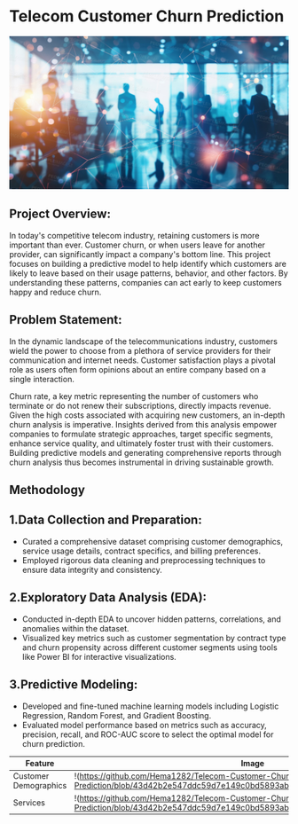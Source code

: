 # Telecom Customer Churn Prediction
![Image Alt Text](https://github.com/Hema1282/Telecom-Customer-Churn-Prediction/blob/fc9b3b12723b15e350566feaac102aabb4a67342/assests/people.jpg)

## Project Overview:
In today's competitive telecom industry, retaining customers is more important than ever. Customer churn, or when users leave for another provider, can significantly impact a company's bottom line. This project focuses on building a predictive model to help identify which customers are likely to leave based on their usage patterns, behavior, and other factors. By understanding these patterns, companies can act early to keep customers happy and reduce churn.
## Problem Statement:
In the dynamic landscape of the telecommunications industry, customers wield the power to choose from a plethora of service providers for their communication and internet needs. Customer satisfaction plays a pivotal role as users often form opinions about an entire company based on a single interaction. 


Churn rate, a key metric representing the number of customers who terminate or do not renew their subscriptions, directly impacts revenue. Given the high costs associated with acquiring new customers, an in-depth churn analysis is imperative. Insights derived from this analysis empower companies to formulate strategic approaches, target specific segments, enhance service quality, and ultimately foster trust with their customers. Building predictive models and generating comprehensive reports through churn analysis thus becomes instrumental in driving sustainable growth.
## Methodology
## 1.Data Collection and Preparation:

 * Curated a comprehensive dataset comprising customer demographics, service usage details, contract specifics, and billing preferences.
 * Employed rigorous data cleaning and preprocessing techniques to ensure data integrity and consistency.


## 2.Exploratory Data Analysis (EDA):

 * Conducted in-depth EDA to uncover hidden patterns, correlations, and anomalies within the dataset.
 * Visualized key metrics such as customer segmentation by contract type and churn propensity across different customer segments using tools like Power BI for interactive visualizations.


## 3.Predictive Modeling:

 * Developed and fine-tuned machine learning models including Logistic Regression, Random Forest, and Gradient Boosting.
 * Evaluated model performance based on metrics such as accuracy, precision, recall, and ROC-AUC score to select the optimal model for churn prediction.


|**Feature**|**Image**|
|---|---|
|Customer Demographics|!(https://github.com/Hema1282/Telecom-Customer-Churn-Prediction/blob/43d42b2e547ddc59d7e149c0bd5893ab3b1d93f8/assests/customer_info.png)|
|Services|!(https://github.com/Hema1282/Telecom-Customer-Churn-Prediction/blob/43d42b2e547ddc59d7e149c0bd5893ab3b1d93f8/assests/services.png)|








